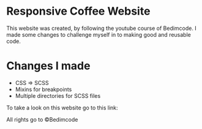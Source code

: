 # Responsive Coffee Website
This website was created, by following the youtube course of Bedimcode.
I made some changes to challenge myself in to making good and reusable code.

# Changes I made
  - CSS => SCSS
  - Mixins for breakpoints
  - Multiple directories for SCSS files

To take a look on this website go to this link:

All rights go to ©Bedimcode
